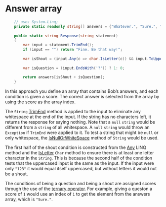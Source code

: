 # Answer array

```csharp
    // uses System.Linq;
    private static readonly string[] answers = {"Whatever.", "Sure.", "Whoa, chill out!", "Calm down, I know what I'm doing!"};
    
    public static string Response(string statement)
    {
        var input = statement.TrimEnd();
        if (input == "") return "Fine. Be that way!";
        
        var isShout = (input.Any(c => char.IsLetter(c)) && input.ToUpper() == input) ? 2: 0;
        
        var isQuestion = (input.EndsWith('?')) ? 1: 0;
        
        return answers[isShout + isQuestion];
    }
```

In this approach you define an array that contains Bob’s answers, and each condition is given a score.
The correct answer is selected from the array by using the score as the array index.

The `String` [TrimEnd][trimend] method is applied to the input to eliminate any whitespace at the end of the input.
If the string has no characters left, it returns the response for saying nothing.
Note that a `null` `string` would be different from a `string` of all whitespace.
A `null` `string` would throw an `Exception` if `TrimEnd` were applied to it.
To test a string that might be `null` or only whitespace, the [IsNullOrWhiteSpace][isnullorwhitespace] method of `String` would be used.

The first half of the shout condition is constructed from the [Any][any] LINQ method and the [IsLetter][isletter] `Char` method to ensure there is at least one letter character in the `String`.
This is because the second half of the condition tests that the uppercased input is the same as the input.
If the input were only `"123"` it would equal itself uppercased, but without letters it would not be a shout.

The conditions of being a question and being a shout are assigned scores through the use of the [ternary operator][ternary].
For example, giving a queston a score of `1` would use an index of `1` to get the element from the answers array, which is `"Sure."`.


[trimend]: https://learn.microsoft.com/en-us/dotnet/api/system.string.trimend?view=net-7.0
[isnullorwhitespace]: https://learn.microsoft.com/en-us/dotnet/api/system.string.isnullorwhitespace?view=net-7.0
[any]: https://learn.microsoft.com/en-us/dotnet/api/system.linq.enumerable.any?view=net-7.0
[isletter]: https://learn.microsoft.com/en-us/dotnet/api/system.char.isletter?view=net-6.0
[ternary]: https://learn.microsoft.com/en-us/dotnet/csharp/language-reference/operators/conditional-operator
